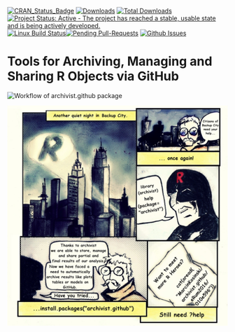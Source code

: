 [![CRAN_Status_Badge](http://www.r-pkg.org/badges/version/archivist.github)](http://cran.r-project.org/package=archivist.github/)
[![Downloads](http://cranlogs.r-pkg.org/badges/archivist.github)](http://cran.r-project.org/package=archivist.github/)
[![Total Downloads](http://cranlogs.r-pkg.org/badges/grand-total/archivist.github?color=orange)](http://cranlogs.r-pkg.org/badges/grand-total/archivist.github)
[![Project Status: Active - The project has reached a stable, usable state and is being actively developed.](http://www.repostatus.org/badges/latest/active.svg)](http://www.repostatus.org/#active)
[![Linux Build Status](https://api.travis-ci.org/pbiecek/archivist.png)](https://travis-ci.org/MarcinKosinski/archivist.github)[![Pending Pull-Requests](http://githubbadges.herokuapp.com/MarcinKosinski/archivist.github/pulls.svg?style=flat)](https://github.com/MarcinKosinski/archivist.github/pulls)
[![Github Issues](http://githubbadges.herokuapp.com/MarcinKosinski/archivist.github/issues.svg)](https://github.com/MarcinKosinski/archivist.github/issues)

Tools for Archiving, Managing and Sharing R Objects via GitHub
=====================================================


![Workflow of archivist.github package](https://raw.githubusercontent.com/MarcinKosinski/archivist.github/master/scripts/archivist.github_workflow_ver2.png)

![R Heroes](https://raw.githubusercontent.com/MarcinKosinski/archivist.github/master/scripts/archivist_rhero.png)
